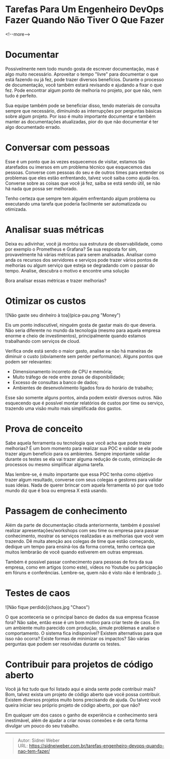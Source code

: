 # Tarefas Para Um Engenheiro DevOps Fazer Quando Não Tiver O Que Fazer

&lt;!--more--&gt;


# Documentar

Possivelmente nem todo mundo gosta de escrever documentação, mas é algo muito necessário. Aproveitar o tempo &#34;livre&#34; para documentar o que está fazendo ou já fez, pode trazer diversos benefícios. Durante o processo de documentação, você também estará revisando e ajudando a fixar o que fez. Pode encontrar algum ponto de melhoria no projeto, por que não, nem tudo é perfeito.

Sua equipe também pode se beneficiar disso, tendo materiais de consulta sempre que necessário, diminuindo as interrupções por perguntas básicas sobre algum projeto. Por isso é muito importante documentar e também manter as documentações atualizadas, pior do que não documentar é ter algo documentado errado.

# Conversar com pessoas

Esse é um ponto que às vezes esquecemos de visitar, estamos tão atarefados ou imersos em um problema técnico que esquecemos das pessoas. Converse com pessoas do seu e de outros times para entender os problemas que eles estão enfrentando, talvez você saiba como ajudá-los. Converse sobre as coisas que você já fez, saiba se está sendo útil, se não há nada que possa ser melhorado.

Tenho certeza que sempre tem alguém enfrentando algum problema ou executando uma tarefa que poderia facilmente ser automatizada ou otimizada.

# Analisar suas métricas

Deixa eu adivinhar, você já montou sua estrutura de observabilidade, como por exemplo o Prometheus e Grafana? Se sua resposta for sim, provavelmente há várias métricas para serem analisadas. Analisar como anda os recursos dos servidores e serviços pode trazer vários pontos de melhorias ou algum serviço que esteja se degradando com o passar do tempo. Analise, descubra o motivo e encontre uma solução

Bora analisar essas métricas e trazer melhorias?

# Otimizar os custos

![Não gaste seu dinheiro à toa](pica-pau.png &#34;Money&#34;)

Eis um ponto indiscutível, ninguém gosta de gastar mais do que deveria. Não seria diferente no mundo da tecnologia (mesmo para aquela empresa enorme e cheio de investimentos), principalmente quando estamos trabalhando com serviços de cloud.

Verifica onde está sendo o maior gasto, analise se não há maneiras de diminuir o custo (obviamente sem perder performance). Alguns pontos que podem ser relevantes:

* Dimensionamento incorreto de CPU e memória;
* Muito tráfego de rede entre zonas de disponibilidade;
* Excesso de consultas a banco de dados;
* Ambientes de desenvolvimento ligados fora do horário de trabalho;

Esse são somente alguns pontos, ainda podem existir diversos outros. Não esquecendo que é possível montar relatórios de custos por time ou serviço, trazendo uma visão muito mais simplificada dos gastos.

# Prova de conceito

Sabe aquela ferramenta ou tecnologia que você acha que pode trazer melhorias? É um bom momento para realizar sua POC e validar se ela pode trazer algum benefício para os ambientes. Sempre importante validar durante os testes se ela vai trazer alguma redução de custo, otimização de processos ou mesmo simplificar alguma tarefa.

Mas lembre-se, é muito importante que essa POC tenha como objetivo trazer algum resultado, converse com seus colegas e gestores para validar suas ideias. Nada de querer brincar com aquela ferramenta só por que todo mundo diz que é boa ou empresa X está usando.

# Passagem de conhecimento

Além da parte de documentação citada anteriormente, também é possível realizar apresentações/workshops com seu time ou empresa para passar conhecimento, mostrar os serviços realizadas e as melhorias que você vem trazendo. Dê muita atenção aos colegas de time que estão começando, dedique um tempo para ensiná-los da forma correta, tenho certeza que muitos lembrarão de você quando estiverem em outras empresas.

Também é possível passar conhecimento para pessoas de fora da sua empresa, como em artigos (como este), vídeos no Youtube ou participação em fóruns e conferências. Lembre-se, quem não é visto não é lembrado ;). 

# Testes de caos

![Não fique perdido](chaos.jpg &#34;Chaos&#34;)

O que aconteceria se o principal banco de dados da sua empresa ficasse fora? Não sabe, então esse é um bom motivo para criar teste de caos. Em um ambiente muito parecido com produção, simule problemas e analise o comportamento. O sistema fica indisponível? Existem alternativas para que isso não ocorra? Existe formas de minimizar os impactos? São várias perguntas que podem ser resolvidas durante os testes.

# Contribuir para projetos de código aberto

Você já fez tudo que foi listado aqui e ainda sente pode contribuir mais? Bom, talvez exista um projeto de código aberto que você possa contribuir. Existem diversos projetos muito bons precisando de ajuda. Ou talvez você queira iniciar seu próprio projeto de código aberto, por que não?

Em qualquer um dos casos o ganho de experiência e conhecimento será inestimável, além de ajudar a criar novas conexões e de certa forma divulgar um pouco do seu trabalho.

---

> Autor: Sidnei Weber  
> URL: https://sidneiweber.com.br/tarefas-engenheiro-devops-quando-nao-tem-fazer/  

